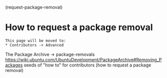 (request-package-removal)
# How to request a package removal

```{note}
This page will be moved to:
* Contributors -> Advanced
```

The Package Archive -> package-removals
https://wiki.ubuntu.com/UbuntuDevelopment/PackageArchive#Removing_Packages
 seeds of "how to" for contributors (how to request a package removal)
 


